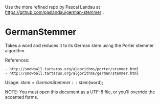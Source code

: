 Use the more refined repo by Pascal Landau at https://github.com/paslandau/german-stemmer .

GermanStemmer
==============

Takes a word and reduces it to its German stem using the Porter stemmer algorithm.

References:

	- http://snowball.tartarus.org/algorithms/porter/stemmer.html
 	- http://snowball.tartarus.org/algorithms/german/stemmer.html

Usage:
	$stem = GermanStemmer::stem($word);

NOTE: You must open this document as a UTF-8 file, or you'll override the accented forms.
